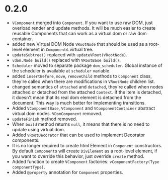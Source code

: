 # 0.2.0

- `VComponent` merged into `Component`. If you want to use raw DOM,
  just overload render and update methods. It will be much easier to
  create reusable Components that can work as a virtual dom or raw dom
  container.
- added new Virtual DOM Node `VRootNode` that should be used as a
  root-level element in `Component`s virtual tree.
- `updateSubtree()` replaced with `updateVRoot(VRootNode)`.
- `vdom.Node build()` replaced with `VRootBase build()`.
- `Scheduler` moved to separate package `dom_scheduler`. Global
  instance of the scheduler is available at `scheduler` variable.
- added `insertBefore`, `move`, `removeChild` methods to `Component`
  class, they're called when there are modifications in `VRootNode`
  children list.
- changed semantics of `attached` and `detached`, they're called when
  nodes attached or detached from the attached `Context`. If the item
  is detached, it doesn't mean that its real dom element is detached
  from the document. This way is much better for implementing
  transitions.
- Added `VComponentBase`, `VComponent` and `VComponentContainer`
  abstract virtual dom nodes. `VDomComponent` removed.
- `updateFinish` method removed.
- When `build` method returns `null`, it means that there is no need
  to update using virtual dom.
- Added `VRootDecorator` that can be used to implement Decorator
  components.
- It is no longer required to create html Element in `Component`
  constructors. By default `Component`s will create `DivElement` as a
  root-level element, if you want to override this behavior, just
  override `create` method.
- Added function to create `VComponent` factories:
  `vComponentFactory(Type componentType)`.
- Added `@property` annotation for `Component` properties.